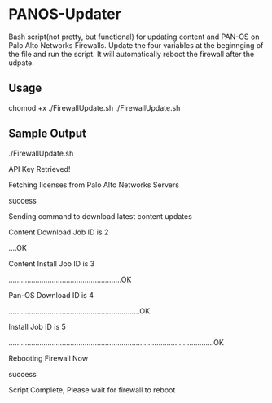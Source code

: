 # PANOS-Updater
Bash script(not pretty, but functional) for updating content and PAN-OS on Palo Alto Networks Firewalls.  Update the four variables at the beginnging of the file and run the script.  It will automatically reboot the firewall after the udpate.

## Usage
chomod +x ./FirewallUpdate.sh
./FirewallUpdate.sh

## Sample Output
./FirewallUpdate.sh

API Key Retrieved!

Fetching licenses from Palo Alto Networks Servers

success

Sending command to download latest content updates


Content Download Job ID is  2

....OK

Content Install Job ID is 3

.......................................................OK

Pan-OS Download ID is  4

................................................................OK

Install Job ID is  5

....................................................................................................OK

Rebooting Firewall Now

success

Script Complete, Please wait for firewall to reboot
